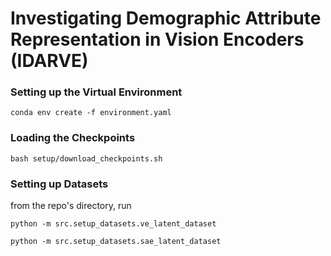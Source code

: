 # Investigating Demographic Attribute Representation in Vision Encoders (IDARVE)

### Setting up the Virtual Environment
```
conda env create -f environment.yaml
```

### Loading the Checkpoints
```
bash setup/download_checkpoints.sh
```

### Setting up Datasets
from the repo's directory, run
```
python -m src.setup_datasets.ve_latent_dataset
```
```
python -m src.setup_datasets.sae_latent_dataset
```